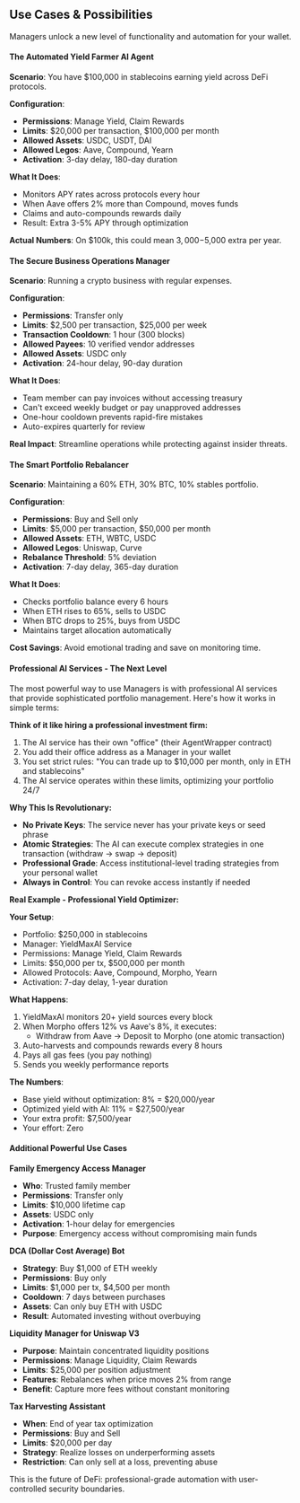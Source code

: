 ## Use Cases & Possibilities

Managers unlock a new level of functionality and automation for your wallet.

#### The Automated Yield Farmer AI Agent

**Scenario**: You have $100,000 in stablecoins earning yield across DeFi protocols.

**Configuration**:
- **Permissions**: Manage Yield, Claim Rewards
- **Limits**: $20,000 per transaction, $100,000 per month
- **Allowed Assets**: USDC, USDT, DAI
- **Allowed Legos**: Aave, Compound, Yearn
- **Activation**: 3-day delay, 180-day duration

**What It Does**:
- Monitors APY rates across protocols every hour
- When Aave offers 2% more than Compound, moves funds
- Claims and auto-compounds rewards daily
- Result: Extra 3-5% APY through optimization

**Actual Numbers**: On $100k, this could mean $3,000-$5,000 extra per year.

#### The Secure Business Operations Manager

**Scenario**: Running a crypto business with regular expenses.

**Configuration**:
- **Permissions**: Transfer only
- **Limits**: $2,500 per transaction, $25,000 per week
- **Transaction Cooldown**: 1 hour (300 blocks)
- **Allowed Payees**: 10 verified vendor addresses
- **Allowed Assets**: USDC only
- **Activation**: 24-hour delay, 90-day duration

**What It Does**:
- Team member can pay invoices without accessing treasury
- Can't exceed weekly budget or pay unapproved addresses
- One-hour cooldown prevents rapid-fire mistakes
- Auto-expires quarterly for review

**Real Impact**: Streamline operations while protecting against insider threats.

#### The Smart Portfolio Rebalancer

**Scenario**: Maintaining a 60% ETH, 30% BTC, 10% stables portfolio.

**Configuration**:
- **Permissions**: Buy and Sell only
- **Limits**: $5,000 per transaction, $50,000 per month
- **Allowed Assets**: ETH, WBTC, USDC
- **Allowed Legos**: Uniswap, Curve
- **Rebalance Threshold**: 5% deviation
- **Activation**: 7-day delay, 365-day duration

**What It Does**:
- Checks portfolio balance every 6 hours
- When ETH rises to 65%, sells to USDC
- When BTC drops to 25%, buys from USDC
- Maintains target allocation automatically

**Cost Savings**: Avoid emotional trading and save on monitoring time.

#### Professional AI Services - The Next Level
The most powerful way to use Managers is with professional AI services that provide sophisticated portfolio management. Here's how it works in simple terms:

**Think of it like hiring a professional investment firm:**
1. The AI service has their own "office" (their AgentWrapper contract)
2. You add their office address as a Manager in your wallet
3. You set strict rules: "You can trade up to $10,000 per month, only in ETH and stablecoins"
4. The AI service operates within these limits, optimizing your portfolio 24/7

**Why This Is Revolutionary:**
* **No Private Keys**: The service never has your private keys or seed phrase
* **Atomic Strategies**: The AI can execute complex strategies in one transaction (withdraw → swap → deposit)
* **Professional Grade**: Access institutional-level trading strategies from your personal wallet
* **Always in Control**: You can revoke access instantly if needed

**Real Example - Professional Yield Optimizer:**

**Your Setup**:
- Portfolio: $250,000 in stablecoins
- Manager: YieldMaxAI Service
- Permissions: Manage Yield, Claim Rewards
- Limits: $50,000 per tx, $500,000 per month
- Allowed Protocols: Aave, Compound, Morpho, Yearn
- Activation: 7-day delay, 1-year duration

**What Happens**:
1. YieldMaxAI monitors 20+ yield sources every block
2. When Morpho offers 12% vs Aave's 8%, it executes:
   - Withdraw from Aave → Deposit to Morpho (one atomic transaction)
3. Auto-harvests and compounds rewards every 8 hours
4. Pays all gas fees (you pay nothing)
5. Sends you weekly performance reports

**The Numbers**:
- Base yield without optimization: 8% = $20,000/year
- Optimized yield with AI: 11% = $27,500/year
- Your extra profit: $7,500/year
- Your effort: Zero

#### Additional Powerful Use Cases

**Family Emergency Access Manager**
- **Who**: Trusted family member
- **Permissions**: Transfer only
- **Limits**: $10,000 lifetime cap
- **Assets**: USDC only
- **Activation**: 1-hour delay for emergencies
- **Purpose**: Emergency access without compromising main funds

**DCA (Dollar Cost Average) Bot**
- **Strategy**: Buy $1,000 of ETH weekly
- **Permissions**: Buy only
- **Limits**: $1,000 per tx, $4,500 per month
- **Cooldown**: 7 days between purchases
- **Assets**: Can only buy ETH with USDC
- **Result**: Automated investing without overbuying

**Liquidity Manager for Uniswap V3**
- **Purpose**: Maintain concentrated liquidity positions
- **Permissions**: Manage Liquidity, Claim Rewards
- **Limits**: $25,000 per position adjustment
- **Features**: Rebalances when price moves 2% from range
- **Benefit**: Capture more fees without constant monitoring

**Tax Harvesting Assistant**
- **When**: End of year tax optimization
- **Permissions**: Buy and Sell
- **Limits**: $20,000 per day
- **Strategy**: Realize losses on underperforming assets
- **Restriction**: Can only sell at a loss, preventing abuse

This is the future of DeFi: professional-grade automation with user-controlled security boundaries.
